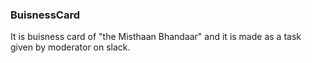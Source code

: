 ### BuisnessCard

It is buisness card of "the Misthaan Bhandaar" and it is made as a task given by moderator on slack.
